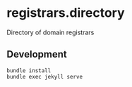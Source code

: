 # registrars.directory

Directory of domain registrars

## Development

```
bundle install
bundle exec jekyll serve
```
